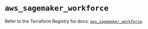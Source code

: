 # `aws_sagemaker_workforce`

Refer to the Terraform Registry for docs: [`aws_sagemaker_workforce`](https://registry.terraform.io/providers/hashicorp/aws/4.54.0/docs/resources/sagemaker_workforce).
